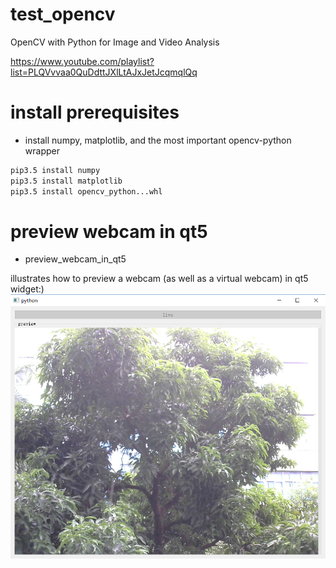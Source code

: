 # test_opencv

  OpenCV with Python for Image and Video Analysis

  https://www.youtube.com/playlist?list=PLQVvvaa0QuDdttJXlLtAJxJetJcqmqlQq

install prerequisites
====

* install numpy, matplotlib, and the most important opencv-python wrapper
```bash
pip3.5 install numpy
pip3.5 install matplotlib
pip3.5 install opencv_python...whl
```

preview webcam in qt5
====

* preview_webcam_in_qt5

illustrates how to preview a webcam (as well as a virtual webcam) in qt5 widget:)
![](https://raw.githubusercontent.com/chuanwang66/test_opencv/master/preview_webcam_in_qt5/webcam_in_qt5.png)
